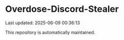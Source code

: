 # Overdose-Discord-Stealer

Last updated: 2025-06-09 00:36:13

This repository is automatically maintained.
